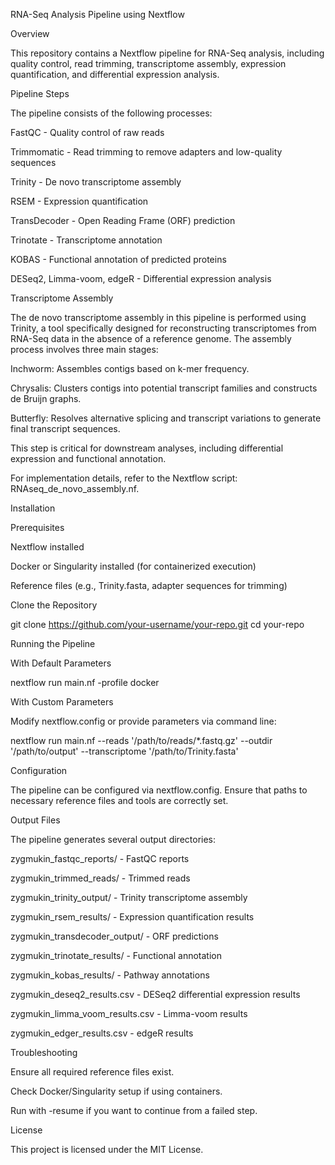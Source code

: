 RNA-Seq Analysis Pipeline using Nextflow

Overview

This repository contains a Nextflow pipeline for RNA-Seq analysis, including quality control, read trimming, transcriptome assembly, expression quantification, and differential expression analysis.

Pipeline Steps

The pipeline consists of the following processes:

FastQC - Quality control of raw reads

Trimmomatic - Read trimming to remove adapters and low-quality sequences

Trinity - De novo transcriptome assembly

RSEM - Expression quantification

TransDecoder - Open Reading Frame (ORF) prediction

Trinotate - Transcriptome annotation

KOBAS - Functional annotation of predicted proteins

DESeq2, Limma-voom, edgeR - Differential expression analysis

Transcriptome Assembly

The de novo transcriptome assembly in this pipeline is performed using Trinity, a tool specifically designed for reconstructing transcriptomes from RNA-Seq data in the absence of a reference genome. The assembly process involves three main stages:

Inchworm: Assembles contigs based on k-mer frequency.

Chrysalis: Clusters contigs into potential transcript families and constructs de Bruijn graphs.

Butterfly: Resolves alternative splicing and transcript variations to generate final transcript sequences.

This step is critical for downstream analyses, including differential expression and functional annotation.

For implementation details, refer to the Nextflow script: RNAseq_de_novo_assembly.nf.

Installation

Prerequisites

Nextflow installed

Docker or Singularity installed (for containerized execution)

Reference files (e.g., Trinity.fasta, adapter sequences for trimming)

Clone the Repository

git clone https://github.com/your-username/your-repo.git
cd your-repo

Running the Pipeline

With Default Parameters

nextflow run main.nf -profile docker

With Custom Parameters

Modify nextflow.config or provide parameters via command line:

nextflow run main.nf --reads '/path/to/reads/*.fastq.gz' --outdir '/path/to/output' --transcriptome '/path/to/Trinity.fasta'

Configuration

The pipeline can be configured via nextflow.config. Ensure that paths to necessary reference files and tools are correctly set.

Output Files

The pipeline generates several output directories:

zygmukin_fastqc_reports/ - FastQC reports

zygmukin_trimmed_reads/ - Trimmed reads

zygmukin_trinity_output/ - Trinity transcriptome assembly

zygmukin_rsem_results/ - Expression quantification results

zygmukin_transdecoder_output/ - ORF predictions

zygmukin_trinotate_results/ - Functional annotation

zygmukin_kobas_results/ - Pathway annotations

zygmukin_deseq2_results.csv - DESeq2 differential expression results

zygmukin_limma_voom_results.csv - Limma-voom results

zygmukin_edger_results.csv - edgeR results

Troubleshooting

Ensure all required reference files exist.

Check Docker/Singularity setup if using containers.

Run with -resume if you want to continue from a failed step.

License

This project is licensed under the MIT License.
